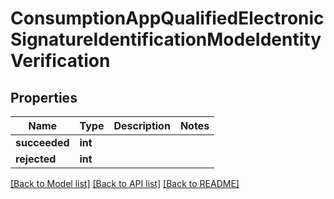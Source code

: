 # ConsumptionAppQualifiedElectronicSignatureIdentificationModeIdentityVerification

## Properties
Name | Type | Description | Notes
------------ | ------------- | ------------- | -------------
**succeeded** | **int** |  | 
**rejected** | **int** |  | 

[[Back to Model list]](../../README.md#documentation-for-models) [[Back to API list]](../../README.md#documentation-for-api-endpoints) [[Back to README]](../../README.md)

